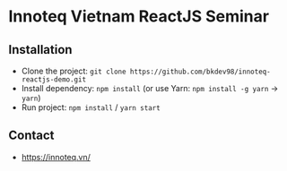 # Innoteq Vietnam ReactJS Seminar

## Installation
* Clone the project: `git clone https://github.com/bkdev98/innoteq-reactjs-demo.git`
* Install dependency: `npm install` (or use Yarn: `npm install -g yarn` -> `yarn`)
* Run project: `npm install` / `yarn start`

## Contact
* https://innoteq.vn/